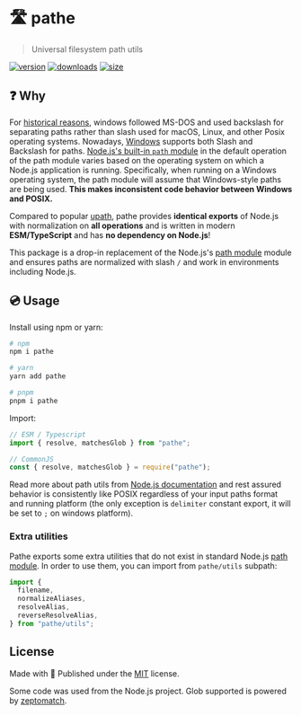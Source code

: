 # 🛣️ pathe

> Universal filesystem path utils

[![version][npm-v-src]][npm-v-href]
[![downloads][npm-d-src]][npm-d-href]
[![size][size-src]][size-href]

## ❓ Why

For [historical reasons](https://docs.microsoft.com/en-us/archive/blogs/larryosterman/why-is-the-dos-path-character), windows followed MS-DOS and used backslash for separating paths rather than slash used for macOS, Linux, and other Posix operating systems. Nowadays, [Windows](https://docs.microsoft.com/en-us/windows/win32/fileio/naming-a-file?redirectedfrom=MSDN) supports both Slash and Backslash for paths. [Node.js's built-in `path` module](https://nodejs.org/api/path.html) in the default operation of the path module varies based on the operating system on which a Node.js application is running. Specifically, when running on a Windows operating system, the path module will assume that Windows-style paths are being used. **This makes inconsistent code behavior between Windows and POSIX.**

Compared to popular [upath](https://github.com/anodynos/upath), pathe provides **identical exports** of Node.js with normalization on **all operations** and is written in modern **ESM/TypeScript** and has **no dependency on Node.js**!

This package is a drop-in replacement of the Node.js's [path module](https://nodejs.org/api/path.html) module and ensures paths are normalized with slash `/` and work in environments including Node.js.

## 💿 Usage

Install using npm or yarn:

```bash
# npm
npm i pathe

# yarn
yarn add pathe

# pnpm
pnpm i pathe
```

Import:

```js
// ESM / Typescript
import { resolve, matchesGlob } from "pathe";

// CommonJS
const { resolve, matchesGlob } = require("pathe");
```

Read more about path utils from [Node.js documentation](https://nodejs.org/api/path.html) and rest assured behavior is consistently like POSIX regardless of your input paths format and running platform (the only exception is `delimiter` constant export, it will be set to `;` on windows platform).

### Extra utilities

Pathe exports some extra utilities that do not exist in standard Node.js [path module](https://nodejs.org/api/path.html).
In order to use them, you can import from `pathe/utils` subpath:

```js
import {
  filename,
  normalizeAliases,
  resolveAlias,
  reverseResolveAlias,
} from "pathe/utils";
```

## License

Made with 💛 Published under the [MIT](LICENSE) license.

Some code was used from the Node.js project. Glob supported is powered by [zeptomatch](https://github.com/fabiospampinato/zeptomatch).

<!-- Refs -->

[npm-v-src]: https://img.shields.io/npm/v/pathe?style=flat-square
[npm-v-href]: https://npmjs.com/package/pathe
[npm-d-src]: https://img.shields.io/npm/dm/pathe?style=flat-square
[npm-d-href]: https://npmjs.com/package/pathe
[github-actions-src]: https://img.shields.io/github/workflow/status/unjs/pathe/ci/main?style=flat-square
[github-actions-href]: https://github.com/unjs/pathe/actions?query=workflow%3Aci
[size-src]: https://packagephobia.now.sh/badge?p=pathe
[size-href]: https://packagephobia.now.sh/result?p=pathe
